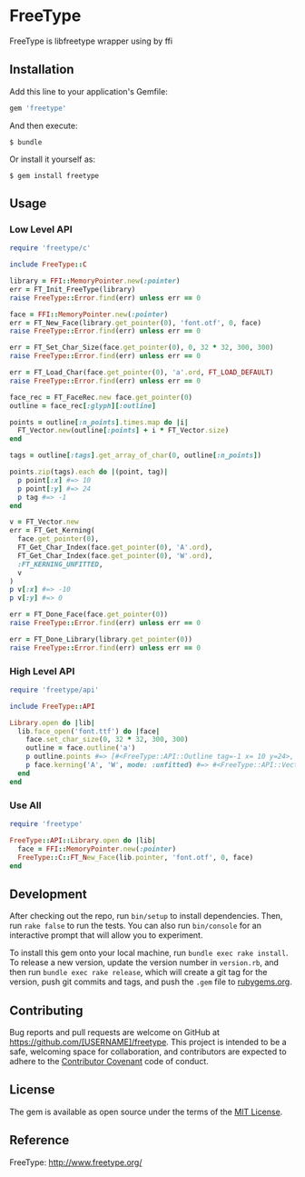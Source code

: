 # FreeType

FreeType is libfreetype wrapper using by ffi

## Installation

Add this line to your application's Gemfile:

```ruby
gem 'freetype'
```

And then execute:

    $ bundle

Or install it yourself as:

    $ gem install freetype

## Usage

### Low Level API

```ruby
require 'freetype/c'

include FreeType::C

library = FFI::MemoryPointer.new(:pointer)
err = FT_Init_FreeType(library)
raise FreeType::Error.find(err) unless err == 0

face = FFI::MemoryPointer.new(:pointer)
err = FT_New_Face(library.get_pointer(0), 'font.otf', 0, face)
raise FreeType::Error.find(err) unless err == 0

err = FT_Set_Char_Size(face.get_pointer(0), 0, 32 * 32, 300, 300)
raise FreeType::Error.find(err) unless err == 0

err = FT_Load_Char(face.get_pointer(0), 'a'.ord, FT_LOAD_DEFAULT)
raise FreeType::Error.find(err) unless err == 0

face_rec = FT_FaceRec.new face.get_pointer(0)
outline = face_rec[:glyph][:outline]

points = outline[:n_points].times.map do |i|
  FT_Vector.new(outline[:points] + i * FT_Vector.size)
end

tags = outline[:tags].get_array_of_char(0, outline[:n_points])

points.zip(tags).each do |(point, tag)|
  p point[:x] #=> 10
  p point[:y] #=> 24
  p tag #=> -1
end

v = FT_Vector.new
err = FT_Get_Kerning(
  face.get_pointer(0),
  FT_Get_Char_Index(face.get_pointer(0), 'A'.ord),
  FT_Get_Char_Index(face.get_pointer(0), 'W'.ord),
  :FT_KERNING_UNFITTED,
  v
)
p v[:x] #=> -10
p v[:y] #=> 0

err = FT_Done_Face(face.get_pointer(0))
raise FreeType::Error.find(err) unless err == 0

err = FT_Done_Library(library.get_pointer(0))
raise FreeType::Error.find(err) unless err == 0
```

### High Level API

```ruby
require 'freetype/api'

include FreeType::API

Library.open do |lib|
  lib.face_open('font.ttf') do |face|
    face.set_char_size(0, 32 * 32, 300, 300)
    outline = face.outline('a')
    p outline.points #=> [#<FreeType::API::Outline tag=-1 x= 10 y=24>, ...]
    p face.kerning('A', 'W', mode: :unfitted) #=> #<FreeType::API::Vector x=-10 y=0>
  end
end
```

### Use All

```ruby
require 'freetype'

FreeType::API::Library.open do |lib|
  face = FFI::MemoryPointer.new(:pointer)
  FreeType::C::FT_New_Face(lib.pointer, 'font.otf', 0, face)
end
```

## Development

After checking out the repo, run `bin/setup` to install dependencies. Then, run `rake false` to run the tests. You can also run `bin/console` for an interactive prompt that will allow you to experiment.

To install this gem onto your local machine, run `bundle exec rake install`. To release a new version, update the version number in `version.rb`, and then run `bundle exec rake release`, which will create a git tag for the version, push git commits and tags, and push the `.gem` file to [rubygems.org](https://rubygems.org).

## Contributing

Bug reports and pull requests are welcome on GitHub at https://github.com/[USERNAME]/freetype. This project is intended to be a safe, welcoming space for collaboration, and contributors are expected to adhere to the [Contributor Covenant](contributor-covenant.org) code of conduct.

## License

The gem is available as open source under the terms of the [MIT License](http://opensource.org/licenses/MIT).

## Reference

FreeType: http://www.freetype.org/
